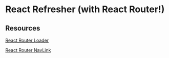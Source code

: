 # React Refresher (with React Router!)

## Resources

[React Router Loader](https://reactrouter.com/en/main/route/loader)

[React Router NavLink](https://reactrouter.com/en/main/components/nav-link#default-active-class)